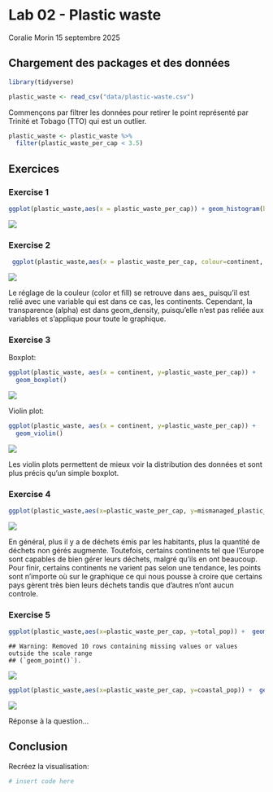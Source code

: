 Lab 02 - Plastic waste
================
Coralie Morin
15 septembre 2025

## Chargement des packages et des données

``` r
library(tidyverse)
```

``` r
plastic_waste <- read_csv("data/plastic-waste.csv")
```

Commençons par filtrer les données pour retirer le point représenté par
Trinité et Tobago (TTO) qui est un outlier.

``` r
plastic_waste <- plastic_waste %>%
  filter(plastic_waste_per_cap < 3.5)
```

## Exercices

### Exercise 1

``` r
ggplot(plastic_waste,aes(x = plastic_waste_per_cap)) + geom_histogram(binwidth = 0.2) + facet_wrap( ~ continent )
```

![](lab-02_files/figure-gfm/plastic-waste-continent-1.png)<!-- -->

### Exercise 2

``` r
 ggplot(plastic_waste,aes(x = plastic_waste_per_cap, colour=continent, fill=continent))+ geom_density (alpha=0.4)
```

![](lab-02_files/figure-gfm/plastic-waste-density-1.png)<!-- -->

Le réglage de la couleur (color et fill) se retrouve dans aes\_
puisqu’il est relié avec une variable qui est dans ce cas, les
continents. Cependant, la transparence (alpha) est dans geom_density,
puisqu’elle n’est pas reliée aux variables et s’applique pour toute le
graphique.

### Exercise 3

Boxplot:

``` r
ggplot(plastic_waste, aes(x = continent, y=plastic_waste_per_cap)) +
  geom_boxplot()
```

![](lab-02_files/figure-gfm/plastic-waste-boxplot-1.png)<!-- -->

Violin plot:

``` r
ggplot(plastic_waste, aes(x = continent, y=plastic_waste_per_cap)) +
  geom_violin()
```

![](lab-02_files/figure-gfm/plastic-waste-violin-1.png)<!-- -->

Les violin plots permettent de mieux voir la distribution des données et
sont plus précis qu’un simple boxplot.

### Exercise 4

``` r
ggplot(plastic_waste,aes(x=plastic_waste_per_cap, y=mismanaged_plastic_waste_per_cap, color=continent)) +  geom_point()
```

![](lab-02_files/figure-gfm/plastic-waste-mismanaged-1.png)<!-- -->

En général, plus il y a de déchets émis par les habitants, plus la
quantité de déchets non gérés augmente. Toutefois, certains continents
tel que l’Europe sont capables de bien gérer leurs déchets, malgré
qu’ils en ont beaucoup. Pour finir, certains continents ne varient pas
selon une tendance, les points sont n’importe où sur le graphique ce qui
nous pousse à croire que certains pays gèrent très bien leurs déchets
tandis que d’autres n’ont aucun controle.

### Exercise 5

``` r
ggplot(plastic_waste,aes(x=plastic_waste_per_cap, y=total_pop)) +  geom_point()
```

    ## Warning: Removed 10 rows containing missing values or values outside the scale range
    ## (`geom_point()`).

![](lab-02_files/figure-gfm/plastic-waste-population-total-1.png)<!-- -->

``` r
ggplot(plastic_waste,aes(x=plastic_waste_per_cap, y=coastal_pop)) +  geom_point()
```

![](lab-02_files/figure-gfm/plastic-waste-population-coastal-1.png)<!-- -->

Réponse à la question…

## Conclusion

Recréez la visualisation:

``` r
# insert code here
```
